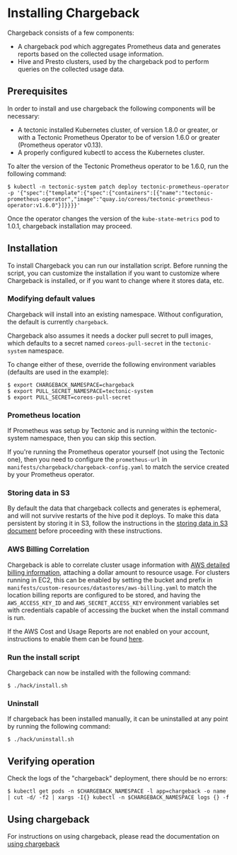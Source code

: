 # Installing Chargeback

Chargeback consists of a few components:

- A chargeback pod which aggregates Prometheus data and generates reports based
  on the collected usage information.
- Hive and Presto clusters, used by the chargeback pod to perform queries on the
  collected usage data.

## Prerequisites

In order to install and use chargeback the following components will be
necessary:

- A tectonic installed Kubernetes cluster, of version 1.8.0 or greater, or with
  a Tectonic Prometheus Operator to be of version 1.6.0 or greater (Prometheus
  operator v0.13).
- A properly configured kubectl to access the Kubernetes cluster.

To alter the version of the Tectonic Prometheus operator to be 1.6.0, run the
following command:

```
$ kubectl -n tectonic-system patch deploy tectonic-prometheus-operator -p '{"spec":{"template":{"spec":{"containers":[{"name":"tectonic-prometheus-operator","image":"quay.io/coreos/tectonic-prometheus-operator:v1.6.0"}]}}}}'
```

Once the operator changes the version of the `kube-state-metrics` pod to 1.0.1,
chargeback installation may proceed.

## Installation

To install Chargeback you can run our installation script.
Before running the script, you can customize the installation if you want to
customize where Chargeback is installed, or if you want to change where it
stores data, etc.

### Modifying default values

Chargeback will install into an existing namespace. Without configuration, the
default is currently `chargeback`.

Chargeback also assumes it needs a docker pull secret to pull images, which
defaults to a secret named `coreos-pull-secret` in the `tectonic-system`
namespace.

To change either of these, override the following environment variables
(defaults are used in the example):

```
$ export CHARGEBACK_NAMESPACE=chargeback
$ export PULL_SECRET_NAMESPACE=tectonic-system
$ export PULL_SECRET=coreos-pull-secret
```

### Prometheus location

If Prometheus was setup by Tectonic and is running within the tectonic-system
namespace, then you can skip this section.

If you're running the Prometheus operator yourself (not using the Tectonic one),
then you need to configure the `prometheus-url` in
`manifests/chargeback/chargeback-config.yaml` to match the service created by
your Prometheus operator.

### Storing data in S3

By default the data that chargeback collects and generates is ephemeral, and
will not survive restarts of the hive pod it deploys. To make this data
persistent by storing it in S3, follow the instructions in the [storing data in
S3 document](Storing-Data-In-S3.md) before proceeding with these instructions.

### AWS Billing Correlation

Chargeback is able to correlate cluster usage information with [AWS detailed
billing information][AWS-billing], attaching a dollar amount to resource usage.
For clusters running in EC2, this can be enabled by setting the bucket and
prefix in `manifests/custom-resources/datastores/aws-billing.yaml` to match the
location billing reports are configured to be stored, and having the
`AWS_ACCESS_KEY_ID` and `AWS_SECRET_ACCESS_KEY` environment variables set with
credentials capable of accessing the bucket when the install command is run.

If the AWS Cost and Usage Reports are not enabled on your account, instructions
to enable them can be found [here][enable-aws-billing].

### Run the install script

Chargeback can now be installed with the following command:

```
$ ./hack/install.sh
```

### Uninstall

If chargeback has been installed manually, it can be uninstalled at any point by
running the following command:

```
$ ./hack/uninstall.sh
```

## Verifying operation

Check the logs of the "chargeback" deployment, there should be no errors:

```
$ kubectl get pods -n $CHARGEBACK_NAMESPACE -l app=chargeback -o name | cut -d/ -f2 | xargs -I{} kubectl -n $CHARGEBACK_NAMESPACE logs {} -f
```

## Using chargeback

For instructions on using chargeback, please read the documentation on [using
chargeback](Using-chargeback.md)

[AWS-billing]: https://docs.aws.amazon.com/awsaccountbilling/latest/aboutv2/billing-reports-costusage.html
[enable-aws-billing]: https://docs.aws.amazon.com/awsaccountbilling/latest/aboutv2/billing-reports-gettingstarted-turnonreports.html
